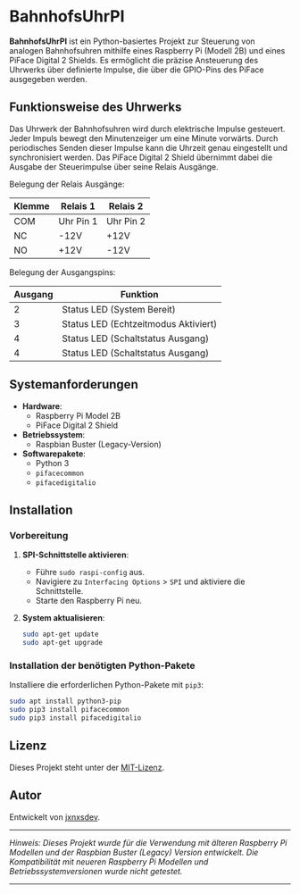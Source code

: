 # BahnhofsUhrPI

**BahnhofsUhrPI** ist ein Python-basiertes Projekt zur Steuerung von analogen Bahnhofsuhren mithilfe eines
Raspberry Pi (Modell 2B) und eines PiFace Digital 2 Shields. Es ermöglicht die präzise Ansteuerung des Uhrwerks
über definierte Impulse, die über die GPIO-Pins des PiFace ausgegeben werden.

## Funktionsweise des Uhrwerks

Das Uhrwerk der Bahnhofsuhren wird durch elektrische Impulse gesteuert. Jeder Impuls bewegt den Minutenzeiger
um eine Minute vorwärts. Durch periodisches Senden dieser Impulse kann die Uhrzeit genau eingestellt und
synchronisiert werden. Das PiFace Digital 2 Shield übernimmt dabei die Ausgabe der Steuerimpulse über seine
Relais Ausgänge.

Belegung der Relais Ausgänge:

| Klemme | Relais 1  | Relais 2  |
| ------ | --------- | --------- |
| COM    | Uhr Pin 1 | Uhr Pin 2 |
| NC     | -12V      | +12V      |
| NO     | +12V      | -12V      |

Belegung der Ausgangspins:

| Ausgang | Funktion                             |
| ------- | ------------------------------------ |
| 2       | Status LED (System Bereit)           |
| 3       | Status LED (Echtzeitmodus Aktiviert) |
| 4       | Status LED (Schaltstatus Ausgang)    |
| 4       | Status LED (Schaltstatus Ausgang)    |

## Systemanforderungen

- **Hardware**:
  - Raspberry Pi Model 2B
  - PiFace Digital 2 Shield
- **Betriebssystem**:
  - Raspbian Buster (Legacy-Version)
- **Softwarepakete**:
  - Python 3
  - `pifacecommon`
  - `pifacedigitalio`

## Installation

### Vorbereitung

1. **SPI-Schnittstelle aktivieren**:
   - Führe `sudo raspi-config` aus.
   - Navigiere zu `Interfacing Options` > `SPI` und aktiviere die Schnittstelle.
   - Starte den Raspberry Pi neu.

2. **System aktualisieren**:
   ```bash
   sudo apt-get update
   sudo apt-get upgrade
   ```

### Installation der benötigten Python-Pakete

Installiere die erforderlichen Python-Pakete mit `pip3`:
```bash
sudo apt install python3-pip
sudo pip3 install pifacecommon
sudo pip3 install pifacedigitalio
```

## Lizenz

Dieses Projekt steht unter der [MIT-Lizenz](https://opensource.org/licenses/MIT).

## Autor

Entwickelt von [jxnxsdev](https://github.com/jxnxsdev).

---

*Hinweis: Dieses Projekt wurde für die Verwendung mit älteren Raspberry Pi Modellen und der Raspbian Buster (Legacy) Version entwickelt. Die Kompatibilität mit neueren Raspberry Pi Modellen und Betriebssystemversionen wurde nicht getestet.*

--- 
